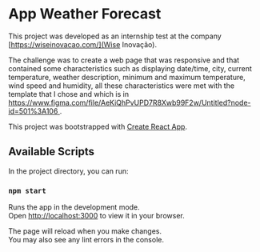 # App Weather Forecast

This project was developed as an internship test at the company [https://wiseinovacao.com/](Wise Inovação).

The challenge was to create a web page that was responsive and that contained some characteristics such as displaying date/time, city, current temperature, weather description, minimum and maximum temperature, wind speed and humidity, all these characteristics were met with the template that I chose and which is in [https://www.figma.com/file/AeKiQhPvUPD7R8Xwb99F2w/Untitled?node-id=501%3A106 ](Figma).

This project was bootstrapped with [Create React App](https://github.com/facebook/create-react-app).

## Available Scripts

In the project directory, you can run:

### `npm start`

Runs the app in the development mode.\
Open [http://localhost:3000](http://localhost:3000) to view it in your browser.

The page will reload when you make changes.\
You may also see any lint errors in the console.

